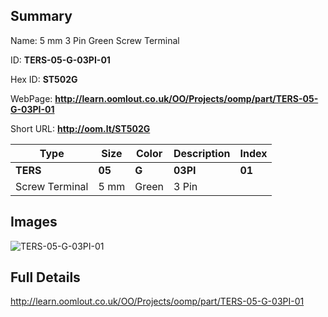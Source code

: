 

## Summary
 
Name:  5 mm 3 Pin Green Screw Terminal 

ID: __TERS-05-G-03PI-01__

Hex ID: __ST502G__

WebPage: __http://learn.oomlout.co.uk/OO/Projects/oomp/part/TERS-05-G-03PI-01__

Short URL: __http://oom.lt/ST502G__


| Type   | Size   | Color   | Description   | Index   |    
| ----- | ------   | ------   | -----   | ----   |    
| __TERS__   					| __05__   					| __G__    						| __03PI__    					| __01__ |    
| Screw Terminal		| 5 mm	| Green		| 3 Pin	| 	|

## Images
![TERS-05-G-03PI-01](http://oomlout.com/oomp-gen/parts/TERS-05-G-03PI-01/TERS-05-G-03PI-01_420.jpg)

## Full Details

 http://learn.oomlout.co.uk/OO/Projects/oomp/part/TERS-05-G-03PI-01

